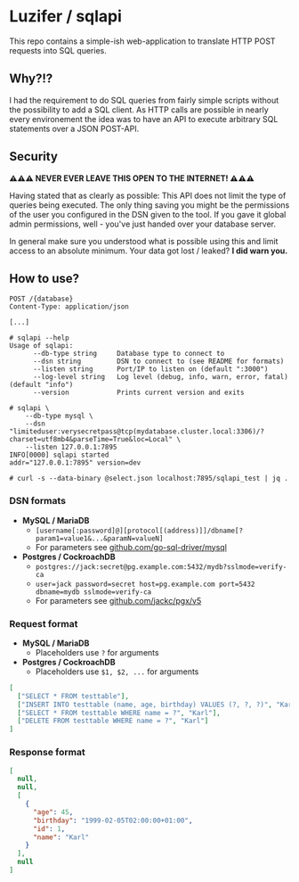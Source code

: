 # Luzifer / sqlapi

This repo contains a simple-ish web-application to translate HTTP POST requests into SQL queries.

## Why?!?

I had the requirement to do SQL queries from fairly simple scripts without the possibility to add a SQL client. As HTTP calls are possible in nearly every environement the idea was to have an API to execute arbitrary SQL statements over a JSON POST-API.

## Security

**⚠⚠⚠ NEVER EVER LEAVE THIS OPEN TO THE INTERNET! ⚠⚠⚠**

Having stated that as clearly as possible: This API does not limit the type of queries being executed. The only thing saving you might be the permissions of the user you configured in the DSN given to the tool. If you gave it global admin permissions, well - you've just handed over your database server.

In general make sure you understood what is possible using this and limit access to an absolute minimum. Your data got lost / leaked? **I did warn you.**

## How to use?

```
POST /{database}
Content-Type: application/json

[...]
```

```console
# sqlapi --help
Usage of sqlapi:
      --db-type string     Database type to connect to
      --dsn string         DSN to connect to (see README for formats)
      --listen string      Port/IP to listen on (default ":3000")
      --log-level string   Log level (debug, info, warn, error, fatal) (default "info")
      --version            Prints current version and exits

# sqlapi \
    --db-type mysql \
    --dsn "limiteduser:verysecretpass@tcp(mydatabase.cluster.local:3306)/?charset=utf8mb4&parseTime=True&loc=Local" \
    --listen 127.0.0.1:7895
INFO[0000] sqlapi started                              addr="127.0.0.1:7895" version=dev

# curl -s --data-binary @select.json localhost:7895/sqlapi_test | jq .
```

### DSN formats

- **MySQL / MariaDB**
  - `[username[:password]@][protocol[(address)]]/dbname[?param1=value1&...&paramN=valueN]`
  - For parameters see [github.com/go-sql-driver/mysql](https://pkg.go.dev/github.com/go-sql-driver/mysql#readme-dsn-data-source-name)
- **Postgres / CockroachDB**
  - `postgres://jack:secret@pg.example.com:5432/mydb?sslmode=verify-ca`
  - `user=jack password=secret host=pg.example.com port=5432 dbname=mydb sslmode=verify-ca`
  - For parameters see [github.com/jackc/pgx/v5](https://pkg.go.dev/github.com/jackc/pgx/v5@v5.6.0/pgconn#ParseConfig)

### Request format

- **MySQL / MariaDB**
  - Placeholders use `?` for arguments
- **Postgres / CockroachDB**
  - Placeholders use `$1, $2, ...` for arguments

```json
[
  ["SELECT * FROM testtable"],
  ["INSERT INTO testtable (name, age, birthday) VALUES (?, ?, ?)", "Karl", 45, "1999-02-05T02:00:00"],
  ["SELECT * FROM testtable WHERE name = ?", "Karl"],
  ["DELETE FROM testtable WHERE name = ?", "Karl"]
]
```

### Response format

```json
[
  null,
  null,
  [
    {
      "age": 45,
      "birthday": "1999-02-05T02:00:00+01:00",
      "id": 1,
      "name": "Karl"
    }
  ],
  null
]
```
